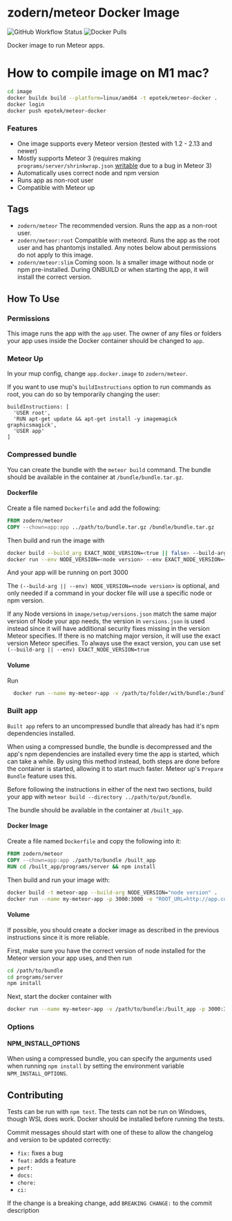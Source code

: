 zodern/meteor Docker Image
===

![GitHub Workflow Status](https://img.shields.io/github/actions/workflow/status/zodern/meteor-docker/test-publish.yaml?branch-master&style=flat-square) ![Docker Pulls](https://img.shields.io/docker/pulls/zodern/meteor?style=flat-square)

Docker image to run Meteor apps.

# How to compile image on M1 mac?
```bash
cd image
docker buildx build --platform=linux/amd64 -t epotek/meteor-docker .
docker login
docker push epotek/meteor-docker
```

### Features

- One image supports every Meteor version (tested with 1.2 - 2.13 and newer)
- Mostly supports Meteor 3 (requires making `programs/server/shrinkwrap.json` [writable](https://github.com/meteor/meteor/issues/12932) due to a bug in Meteor 3)
- Automatically uses correct node and npm version
- Runs app as non-root user
- Compatible with Meteor up

## Tags

- `zodern/meteor` The recommended version. Runs the app as a non-root user.
- `zodern/meteor:root` Compatible with meteord. Runs the app as the root user and has phantomjs installed. Any notes below about permissions do not apply to this image.
- `zodern/meteor:slim` Coming soon. Is a smaller image without node or npm pre-installed. During ONBUILD or when starting the app, it will install the correct version.

## How To Use

### Permissions

This image runs the app with the `app` user. The owner of any files or folders your app uses inside the Docker container should be changed to `app`.

### Meteor Up

In your mup config, change `app.docker.image` to `zodern/meteor`.

If you want to use mup's `buildInstructions` option to run commands as root, you can do so by temporarily changing the user:

```
buildInstructions: [
  'USER root',
  'RUN apt-get update && apt-get install -y imagemagick graphicsmagick',
  'USER app'
]
```

### Compressed bundle

You can create the bundle with the `meteor build` command. The bundle should be available in the container at `/bundle/bundle.tar.gz`.

#### Dockerfile

Create a file named `Dockerfile` and add the following:

```Dockerfile
FROM zodern/meteor
COPY --chown=app:app ../path/to/bundle.tar.gz /bundle/bundle.tar.gz
```

Then build and run the image with

```bash
docker build --build_arg EXACT_NODE_VERSION=<true || false> --build-arg NODE_VERSION=<node version> -t meteor-app .
docker run --env NODE_VERSION=<node version> --env EXACT_NODE_VERSION=<true || false> --name my-meteor-app meteor-app
```

And your app will be running on port 3000

The `(--build-arg || --env) NODE_VERSION=<node version>` is optional, and only needed if a command in your docker file will use a specific node or npm version.

If any Node versions in `image/setup/versions.json` match the same major version of Node your app needs, the version in `versions.json` is used instead since it will have additional security fixes missing in the version Meteor specifies. If there is no matching major version, it will use the exact version Meteor specifies. To always use the exact version, you can use set `(--build-arg || --env) EXACT_NODE_VERSION=true`

#### Volume

Run

```bash
  docker run --name my-meteor-app -v /path/to/folder/with/bundle:/bundle -p 3000:3000 -e "ROOT_URL=http://app.com" zodern/meteor
```

### Built app

`Built app` refers to an uncompressed bundle that already has had it's npm dependencies installed.

When using a compressed bundle, the bundle is decompressed and the app's npm dependencies are installed every time the app is started, which can take a while. By using this method instead, both steps are done before the container is started, allowing it to start much faster. Meteor up's `Prepare Bundle` feature uses this.

Before following the instructions in either of the next two sections, build your app with `meteor build --directory ../path/to/put/bundle`.

The bundle should be available in the container at `/built_app`.

#### Docker Image

Create a file named `Dockerfile` and copy the following into it:

```Dockerfile
FROM zodern/meteor
COPY --chown=app:app ./path/to/bundle /built_app
RUN cd /built_app/programs/server && npm install
```

Then build and run your image with:

```bash
docker build -t meteor-app --build-arg NODE_VERSION="node version" .
docker run --name my-meteor-app -p 3000:3000 -e "ROOT_URL=http://app.com" meteor-app
```

#### Volume

If possible, you should create a docker image as described in the previous instructions since it is more reliable.

First, make sure you have the correct version of node installed for the Meteor version your app uses, and then run

```bash
cd /path/to/bundle
cd programs/server
npm install
```

Next, start the docker container with

```bash
docker run --name my-meteor-app -v /path/to/bundle:/built_app -p 3000:3000 -e "ROOT_URL=http://app.com" zodern/meteor
```

### Options

#### NPM_INSTALL_OPTIONS

When using a compressed bundle, you can specify the arguments used when running `npm install` by setting the environment variable `NPM_INSTALL_OPTIONS`.

## Contributing

Tests can be run with `npm test`. The tests can not be run on Windows, though WSL does work. Docker should be installed before running the tests.

Commit messages should start with one of these to allow the changelog and version to be updated correctly:

- `fix:` fixes a bug
- `feat:` adds a feature
- `perf:`
- `docs:`
- `chore:` 
- `ci:`

If the change is a breaking change, add `BREAKING CHANGE:` to the commit description
